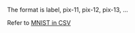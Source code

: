 The format is
label, pix-11, pix-12, pix-13, ...

Refer to [MNIST in CSV](https://pjreddie.com/projects/mnist-in-csv/)

